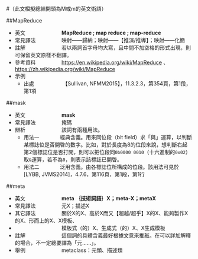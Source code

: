 #（此文檔擬總結開頭為M或m的英文術語）

##MapReduce

* 英文　　　　　　　**MapReduce ; map reduce ; map-reduce**
* 常見譯法　　　　　映射——歸納；映射——【推演/推導】；映射——化簡
* 註解　　　　　　　若以兩詞首字母均大寫，且中間不加空格的形式出現，則可保留英文原樣不翻譯。
* 參考資料　　　　　https://en.wikipedia.org/wiki/MapReduce 、 https://zh.wikipedia.org/wiki/MapReduce
* 示例
  * 出處　　　　　　【Sullivan, NFMM2015】，11.3.2.3，第354頁，第1段，第1項

##mask

* 英文　　　　　　　**mask**
* 常見譯法　　　　　掩碼
* 辨析　　　　　　　該詞有兩種用法。
  * 用法一　　　　經典含義。用來同位段（bit field）求「與」運算，以判斷某標誌位是否開啓的數字。比如，對於長度為8的位段來說，想判斷右起第2個標誌位是否打開，則可以把位段同`0b0000 0010`（十六進制的`0x02`）取`&`運算，若不為`0`，則表示該標誌已開啓。
  * 用法二　　　　泛用含義。由各標誌位所構成的位段。該用法可見於[LYBB, JVMS2014]，4.7.6，第116頁，第1段，第1行

##meta

* 英文　　　　　　　**meta ｛技術詞語｝X；meta-X；metaX**
* 常見譯法　　　　　元X；描述X
* 其它譯法　　　　　關於X的X、高於X而又【超越/超乎】X的X、能夠製作X的X、形而上的X、X模板、
* 　　　　　　　　　模板式（的）X、生成式（的）X、X生成模板
* 註解　　　　　　　這個詞的具體含義最好根據文意來推敲。在可以詳加解釋的場合，不一定總要譯為「元……」。
* 舉例　　　　　　　metaclass：元類、描述類

